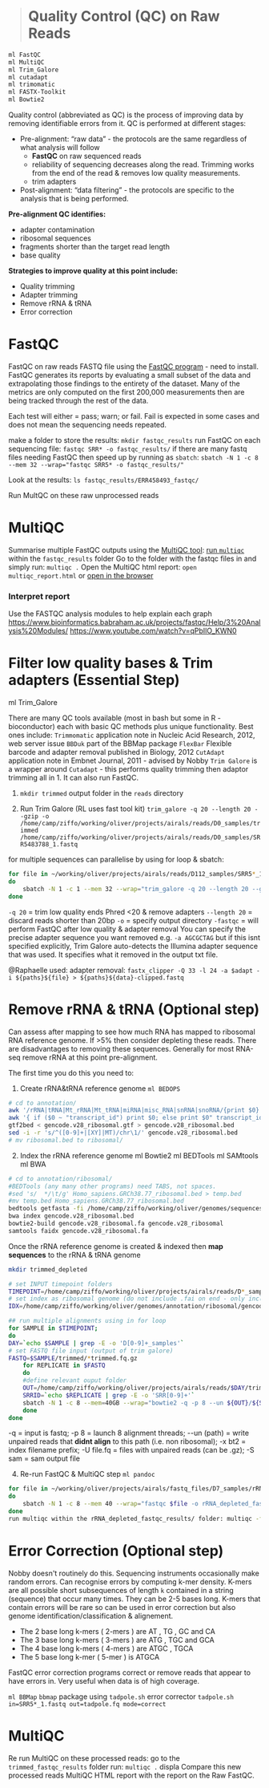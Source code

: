 > # Quality Control (QC) on Raw Reads
```bash
ml FastQC
ml MultiQC
ml Trim_Galore
ml cutadapt
ml trimomatic
ml FASTX-Toolkit
ml Bowtie2
```
Quality control (abbreviated as QC) is the process of improving data by removing identifiable errors from it. QC is performed at different stages:
- Pre-alignment: “raw data” - the protocols are the same regardless of what analysis will follow
	- **FastQC** on raw sequenced reads
	- reliability of sequencing decreases along the read. Trimming works from the end of the read & removes low quality measurements.
	- trim adapters
- Post-alignment: “data filtering” - the protocols are specific to the analysis that is being performed.

**Pre-alignment QC identifies:**
- adapter contamination
- ribosomal sequences
- fragments shorter than the target read length
- base quality

**Strategies to improve quality at this point include:**
- Quality trimming
- Adapter trimming
- Remove rRNA & tRNA
- Error correction

# FastQC

FastQC on raw reads FASTQ file using the [FastQC program](http://www.bioinformatics.babraham.ac.uk/projects/fastqc/) - need to install. FastQC generates its reports by evaluating a small subset of the data and extrapolating those findings to the entirety of the dataset. Many of the metrics are only computed on the first 200,000 measurements then are being tracked through the rest of the data.

Each test will either = pass; warn; or fail. Fail is expected in some cases and does not mean the sequencing needs repeated.
 
make a folder to store the results: `mkdir fastqc_results`
run FastQC on each sequencing file: `fastqc SRR* -o fastqc_results/`
if there are many fastq files needing FastQC then speed up by running as `sbatch`: 
`sbatch -N 1 -c 8 --mem 32 --wrap="fastqc SRR5* -o fastqc_results/"`

Look at the results: `ls fastqc_results/ERR458493_fastqc/`

Run MultQC on these raw unprocessed reads

# MultiQC

Summarise multiple FastQC outputs using the [MultiQC tool](http://multiqc.info/):
[run `multiqc`](http://multiqc.info/docs/#running-multiqc) within the `fastqc_results` folder
Go to the folder with the fastqc files in and simply run: `multiqc .`
Open the MultiQC html report: `open multiqc_report.html` or [open in the browser](https://multiqc.info/docs/#using-multiqc-reports)

### Interpret report

Use the FASTQC analysis modules to help explain each graph
https://www.bioinformatics.babraham.ac.uk/projects/fastqc/Help/3%20Analysis%20Modules/
https://www.youtube.com/watch?v=qPbIlO_KWN0

# Filter low quality bases & Trim adapters (Essential Step)
ml Trim_Galore

There are many QC tools available (most in bash but some in R - bioconductor) each with basic QC methods plus unique functionality. Best ones include:
`Trimmomatic`  application note in Nucleic Acid Research, 2012, web server issue
`BBDuk` part of the BBMap package
`FlexBar` Flexible barcode and adapter removal  published in Biology, 2012
`CutAdapt`  application note in Embnet Journal, 2011 - advised by Nobby
`Trim Galore` is a wrapper around `Cutadapt` - this performs quality trimming then adaptor trimming all in 1. It can also run FastQC.

1. `mkdir trimmed` output folder in the `reads` directory

2. Run Trim Galore  (RL uses fast tool kit)
`trim_galore -q 20 --length 20 --gzip -o /home/camp/ziffo/working/oliver/projects/airals/reads/D0_samples/trimmed /home/camp/ziffo/working/oliver/projects/airals/reads/D0_samples/SRR5483788_1.fastq`

for multiple sequences can parallelise by using for loop & sbatch:
```bash
for file in ~/working/oliver/projects/airals/reads/D112_samples/SRR5*_1.fastq
do
	sbatch -N 1 -c 1 --mem 32 --wrap="trim_galore -q 20 --length 20 --gzip -fastqc -o /home/camp/ziffo/working/oliver/projects/airals/reads/D112_samples/trimmed $file";
done
```

`-q 20` = trim low quality ends Phred <20 & remove adapters
`--length 20` = discard reads shorter than 20bp
`-o` = specify output directory
`-fastqc` = will perform FastQC after low quality & adapter removal
You can specify the precise adapter sequence you want removed e.g. `-a AGCGCTAG` but if this isnt specified explicitly, Trim Galore auto-detects the Illumina adapter sequence that was used. It specifies what it removed in the output txt file.

@Raphaelle used:
adapter removal: `fastx_clipper -Q 33 -l 24 -a $adapt -i ${paths}${file} > ${paths}${data}-clipped.fastq`

# Remove rRNA & tRNA (Optional step)
Can assess after mapping to see how much RNA has mapped to ribosomal RNA reference genome. If >5% then consider depleting these reads.  There are disadvantages to removing these sequences. Generally for most RNA-seq remove rRNA at this point pre-alignment.

The first time you do this you need to:
1. Create rRNA&tRNA reference genome
`ml BEDOPS`
```bash
# cd to annotation/
awk '/rRNA|tRNA|Mt_rRNA|Mt_tRNA|miRNA|misc_RNA|snRNA|snoRNA/{print $0}' gencode.v28.primary_assembly.annotation.gtf > temp.gtf
awk '{ if ($0 ~ "transcript_id") print $0; else print $0" transcript_id \"\";"; }' temp.gtf > gencode.v28_ribosomal.gtf
gtf2bed < gencode.v28_ribosomal.gtf > gencode.v28_ribosomal.bed
sed -i -r 's/^([0-9]+|[XY]|MT)/chr\1/' gencode.v28_ribosomal.bed
# mv ribosomal.bed to ribosomal/
```

2. Index the rRNA reference genome
ml Bowtie2
ml BEDTools
ml SAMtools
ml BWA

```bash
# cd to annotation/ribosomal/
#BEDTools (any many other programs) need TABS, not spaces.
#sed 's/  */\t/g' Homo_sapiens.GRCh38.77_ribosomal.bed > temp.bed
#mv temp.bed Homo_sapiens.GRCh38.77_ribosomal.bed
bedtools getfasta -fi /home/camp/ziffo/working/oliver/genomes/sequences/human/GRCh38.primary_assembly.genome.fa -bed gencode.v28_ribosomal.bed -fo gencode.v28_ribosomal.fa
bwa index gencode.v28_ribosomal.bed
bowtie2-build gencode.v28_ribosomal.fa gencode.v28_ribosomal
samtools faidx gencode.v28_ribosomal.fa
```

Once the rRNA reference genome is created & indexed then **map sequences** to the rRNA & tRNA genome

```bash
mkdir trimmed_depleted 

# set INPUT timepoint folders
TIMEPOINT=/home/camp/ziffo/working/oliver/projects/airals/reads/D*_samples
# set index as ribosomal genome (do not include .fai on end - only include base name)
IDX=/home/camp/ziffo/working/oliver/genomes/annotation/ribosomal/gencode.v28_ribosomal

## run multiple alignments using in for loop
for SAMPLE in $TIMEPOINT;
do
DAY=`echo $SAMPLE | grep -E -o 'D[0-9]+_samples'`
# set FASTQ file input (output of trim galore)
FASTQ=$SAMPLE/trimmed/*trimmed.fq.gz
	for REPLICATE in $FASTQ 
	do
	#define relevant ouput folder
	OUT=/home/camp/ziffo/working/oliver/projects/airals/reads/$DAY/trimmed_depleted
	SRRID=`echo $REPLICATE | grep -E -o 'SRR[0-9]+'`
	sbatch -N 1 -c 8 --mem=40GB --wrap="bowtie2 -q -p 8 --un ${OUT}/${SRRID}.fastq -x $IDX -U $REPLICATE";
	done
done
```
-q = input is fastq; -p 8 = launch 8 alignment threads; --un (path) = write unpaired reads that **didnt align** to this path (i.e. non ribosomal); -x bt2 = index filename prefix; -U file.fq = files with unpaired reads (can be .gz); -S sam = sam output file


4. Re-run FastQC & MultiQC step
`ml pandoc`
```bash
for file in ~/working/oliver/projects/airals/fastq_files/D7_samples/rRNA_depleted/SRR5*_1.fastq
do
	sbatch -N 1 -c 8 --mem 40 --wrap="fastqc $file -o rRNA_depleted_fastqc_results/";
done
run multiqc within the rRNA_depleted_fastqc_results/ folder: multiqc -f .
```
 
# Error Correction (Optional step)
Nobby doesn't routinely do this. 
Sequencing instruments occasionally make random errors. Can recognise errors by computing k-mer density. K-mers are all possible short subsequences of length `k` contained in a string (sequence) that occur many times. They can be 2-5 bases long. K-mers that contain errors will be rare so can be used in error correction but also genome identification/classification & alignement.

- The 2 base long k-mers ( 2-mers ) are AT , TG , GC and CA
- The 3 base long k-mers ( 3-mers ) are ATG , TGC and GCA
- The 4 base long k-mers ( 4-mers ) are ATGC , TGCA
- The 5 base long k-mer ( 5-mer ) is ATGCA

FastQC error correction programs correct or remove reads that appear to have errors in. Very useful when data is of high coverage.

`ml BBMap`
`bbmap` package using `tadpole.sh` error corrector
`tadpole.sh in=SRR5*_1.fastq out=tadpole.fq mode=correct`

# MultiQC

Re run MultiQC on these processed reads: 
go to the `trimmed_fastqc_results` folder
run: `multiqc .`
   displa
Compare this new processed reads MultiQC HTML report with the report on the Raw FastQC.
<!--stackedit_data:
eyJoaXN0b3J5IjpbMTc3OTU5Mzk5LC0yMTI4NTY4NDc4LC0zNz
E5NzMzOTgsLTEyNTg3MjEwNyw0MTgyNzExMTIsMTYwNzI3MjQx
MCwtMTAyOTE3Mjc1NywtMTYyNTM1NDkyNSw3MjM2ODI2MDcsLT
YyNTM4NjQ4MiwxODcxMTQ4MjY0LC0xODgwMzgwMjYsLTU1NDMw
NTc3MiwxOTEwODc3MjYxLC00ODQ1NTY4NjUsLTEwODM3NzAsLT
ExMTQ3MDI4Nyw5MDk3MTM3NDYsNzIwNzAzOTg0LC0xNDcwNDEz
MTM5XX0=
-->